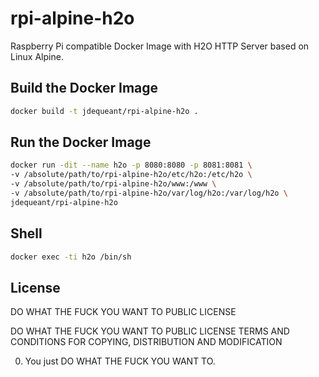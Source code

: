 # rpi-alpine-h2o

Raspberry Pi compatible Docker Image with H2O HTTP Server based on Linux Alpine.

## Build the Docker Image
```bash
docker build -t jdequeant/rpi-alpine-h2o .
```

## Run the Docker Image
```bash
docker run -dit --name h2o -p 8080:8080 -p 8081:8081 \
-v /absolute/path/to/rpi-alpine-h2o/etc/h2o:/etc/h2o \
-v /absolute/path/to/rpi-alpine-h2o/www:/www \
-v /absolute/path/to/rpi-alpine-h2o/var/log/h2o:/var/log/h2o \
jdequeant/rpi-alpine-h2o
```

## Shell
```bash
docker exec -ti h2o /bin/sh
```

## License

DO WHAT THE FUCK YOU WANT TO PUBLIC LICENSE  

DO WHAT THE FUCK YOU WANT TO PUBLIC LICENSE 
TERMS AND CONDITIONS FOR COPYING, DISTRIBUTION AND MODIFICATION 

0. You just DO WHAT THE FUCK YOU WANT TO.
